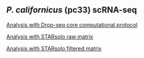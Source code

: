 ## _P. californicus_ (pc33) scRNA-seq

[Analysis with Drop-seq core computational protocol](data/01_dropseq/01_dropseq.md)

[Analysis with STARsolo raw matrix](data/02_starsoloRaw/02_starsoloRaw.md)

[Analysis with STARsolo filtered matrix](data/03_starsoloFiltered/03_starsoloFiltered.md)
